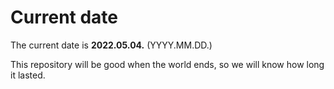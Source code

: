 # Current date

The current date is **2022.05.04.** (YYYY.MM.DD.)

This repository will be good when the world ends, so we will know how long it lasted.